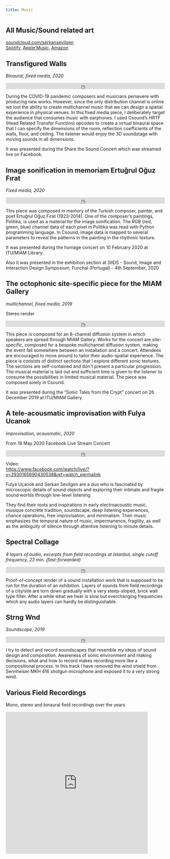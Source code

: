```yaml
---
title: Music
---
```


## All Music/Sound related art

[soundcloud.com/serkansevilgen](https://soundcloud.com/serkansevilgen)  
[Spotify](https://open.spotify.com/artist/5MIcETr17tCFDKZ2ZOBgT9), [Apple Music](https://music.apple.com/us/artist/serkan-sevilgen/1477675502), [Amazon](https://www.amazon.com/s?k=Serkan+Sevilgen&i=digital-music&search-type=ss&ref=ntt_srch_drd_B07X2F3X18)  


## Transfigured Walls
*Binaural, fixed media, 2020*  

<iframe width="100%" height="20" scrolling="no" frameborder="no" allow="autoplay" src="https://w.soundcloud.com/player/?url=https%3A//api.soundcloud.com/tracks/839644567&color=%23546074&inverse=false&auto_play=false"></iframe>  
<https://soundcloud.com/serkansevilgen/transfigured-walls-a-binaural-acousmatic-piece-use-earphones>

During the COVID-19 pandemic composers and musicians persevere with producing new works. However, since the only distribution channel is online we lost the ability to create multichannel music that we can design a spatial experience in physical venues. In this fixed media piece, I deliberately target the audience that consumes music with earphones. I used Csound’s HRTF (Head Related Transfer Function) opcodes to create a virtual binaural space that I can specify the dimensions of the room, reflection coefficients of the walls, floor, and ceiling. The listener would enjoy the 3D soundstage with moving sounds in all dimensions.  

It was presented during the Share the Sound Concert which was streamed live on Facebook.  

## Image sonification in memoriam Ertuğrul Oğuz Fırat
*Fixed media, 2020*

<iframe width="100%" height="20" scrolling="no" frameborder="no" allow="autoplay" src="https://w.soundcloud.com/player/?url=https%3A//api.soundcloud.com/tracks/839640145&color=%23546074&inverse=false&auto_play=false"></iframe>  
<https://soundcloud.com/serkansevilgen/image-sonification-in-memoriam-ertugrul-oguz-firat>

This piece was composed in memory of the Turkish composer, painter, and poet Ertuğrul Oğuz Fırat (1923-2014). One of the composer’s paintings, Politika, is used as a material for the image sonification. The RGB (red, green, blue) channel data of each pixel in Politika was read with Python programming language. In Csound, image data is mapped to several parameters to reveal the patterns in the painting in the rhythmic texture.
 
It was presented during the homage concert on 10 February 2020  at ITU/MIAM Library.

Also it was presented in the exhibition section at SIIDS - Sound, Image and Interaction Design Symposium, Funchal (Portugal) - 4th September, 2020  

## The octophonic site-specific piece for the MIAM Gallery 
*multichannel, fixed media, 2019*

Stereo render

<iframe width="100%" height="20" scrolling="no" frameborder="no" allow="autoplay" src="https://w.soundcloud.com/player/?url=https%3A//api.soundcloud.com/tracks/734592391&color=%23546074&inverse=false&auto_play=false"></iframe>  
<https://soundcloud.com/serkansevilgen/octophonic-site-specific-piece-for-the-miam-gallery>

This piece is composed for an 8-channel diffusion system in which speakers are spread through MIAM Gallery. Works for the concert are site-specific, composed for a bespoke multichannel diffusion system, making the event fall somewhere between an installation and a concert. Attendees are encouraged to move around to tailor their audio-spatial experience. The piece is consists of distinct sections that I explore different sonic textures. The sections are self-contained and don't present a particular progression. The musical material is laid out and sufficient time is given to the listener to consume the possibilities in limited musical material. The piece was composed solely in Csound.
 
It was presented during the “Sonic Tales from the Crypt” concert on 26 December 2019 at ITU/MIAM Gallery.

## A tele-acousmatic improvisation with Fulya Ucanok
*improvisation, acousmatic, 2020*  

From 18 May 2020 Facebook Live Stream Concert

<iframe width="100%" height="20" scrolling="no" frameborder="no" allow="autoplay" src="https://w.soundcloud.com/player/?url=https%3A//api.soundcloud.com/tracks/844727287&color=%23546074&inverse=false&auto_play=false"></iframe>  
<https://soundcloud.com/serkansevilgen/the-curtain-and-beyond-fulya-ucanok-serkan-sevilgen-may-18-2020-facebook-live-stream-concert>

Video:  
<https://www.facebook.com/watch/live/?v=2930165690430538&ref=watch_permalink>


Fulya Uçanok and Serkan Sevilgen are a duo who is fascinated by microscopic details of sound objects and exploring their intimate and fragile sound worlds through low-level listening.

They find their roots and inspirations in early electroacoustic music, musique concrète tradition, soundscape, deep listening experiences, chance operations, free improvisation, and minimalism. Their music emphasizes the temporal nature of music, impermanence, fragility, as well as the ambiguity of silence through attentive listening to minute details.

## Spectral Collage
*4 layers of audio, excerpts from field recordings at Istanbul, single cutoff frequency, 23 min. (fast-forwarded)*  

<iframe width="100%" height="20" scrolling="no" frameborder="no" allow="autoplay" src="https://w.soundcloud.com/player/?url=https%3A//api.soundcloud.com/tracks/638995683&color=%23546074&inverse=false&auto_play=false"></iframe>  
<https://soundcloud.com/serkansevilgen/spectral-collage-render-1>

Proof-of-concept render of a sound installation work that is supposed to be run for the duration of an exhibition. Layers of sounds from field recordings of a city/site are torn down gradually with a very steep-sloped, brick wall type filter. After a while what we hear is slow but everchanging frequencies which any audio layers can hardly be distinguishable. 

## Strng Wnd
*Soundscape, 2019*  

<iframe width="100%" height="20" scrolling="no" frameborder="no" allow="autoplay" src="https://w.soundcloud.com/player/?url=https%3A//api.soundcloud.com/tracks/608286945&color=%23546074&inverse=false&auto_play=false"></iframe>  
<https://soundcloud.com/serkansevilgen/strng-wnd>

I try to detect and record soundscapes that resemble my ideas of sound design and composition. Awareness of sonic environment and making decisions, what and how to record makes recording more like a compositional process. In this track I have removed the wind shield from Sennheiser MKH 416 shotgun microphone and exposed it to a very strong wind.


## Various Field Recordings
Mono, stereo and binaural field recordings over the years  

<iframe width="450px" height="450" scrolling="no" frameborder="no" allow="autoplay" src="https://w.soundcloud.com/player/?url=https%3A//api.soundcloud.com/playlists/410693213&color=%232a1411&auto_play=false&hide_related=true&show_comments=false&show_user=false&show_reposts=false&show_teaser=false"></iframe>
<https://soundcloud.com/serkansevilgen/sets/field-recordings>
